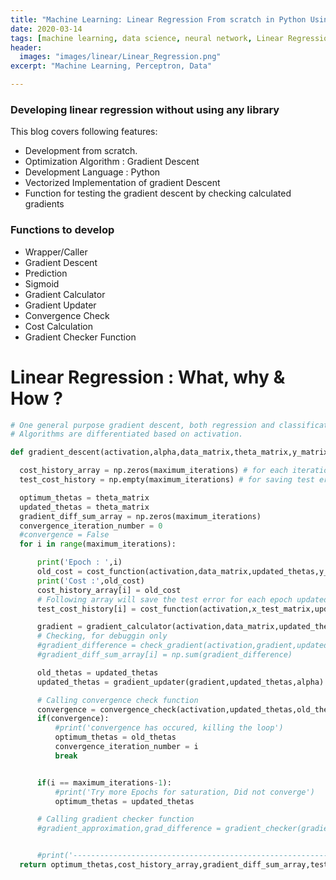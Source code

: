 ```yaml
---
title: "Machine Learning: Linear Regression From scratch in Python Using Gradient Descent "
date: 2020-03-14
tags: [machine learning, data science, neural network, Linear Regression ]
header:
  images: "images/linear/Linear_Regression.png"
excerpt: "Machine Learning, Perceptron, Data"

---
```



### Developing linear regression without using any library
This blog covers following features:



- Development from scratch.
- Optimization Algorithm : Gradient Descent
- Development Language : Python
- Vectorized Implementation of gradient Descent
- Function for testing the gradient descent by checking calculated gradients


### Functions to develop


- Wrapper/Caller
- Gradient Descent
- Prediction  
- Sigmoid  
- Gradient Calculator
- Gradient Updater
- Convergence Check
- Cost Calculation
- Gradient Checker Function



# Linear Regression : What, why & How ?





```python
# One general purpose gradient descent, both regression and classification tasks use same gradient descent function.
# Algorithms are differentiated based on activation.

def gradient_descent(activation,alpha,data_matrix,theta_matrix,y_matrix,maximum_iterations,x_test_matrix,y_test_matrix,convergence_threshold):

  cost_history_array = np.zeros(maximum_iterations) # for each iteration, keep a cost for plotting
  test_cost_history = np.empty(maximum_iterations) # for saving test error

  optimum_thetas = theta_matrix
  updated_thetas = theta_matrix
  gradient_diff_sum_array = np.zeros(maximum_iterations)
  convergence_iteration_number = 0
  #convergence = False
  for i in range(maximum_iterations):

      print('Epoch : ',i)
      old_cost = cost_function(activation,data_matrix,updated_thetas,y_matrix)
      print('Cost :',old_cost)
      cost_history_array[i] = old_cost
      # Following array will save the test error for each epoch updated thetas.
      test_cost_history[i] = cost_function(activation,x_test_matrix,updated_thetas,y_test_matrix)

      gradient = gradient_calculator(activation,data_matrix,updated_thetas,y_matrix,alpha)
      # Checking, for debuggin only
      #gradient_difference = check_gradient(activation,gradient,updated_thetas,data_matrix,y_matrix)
      #gradient_diff_sum_array[i] = np.sum(gradient_difference)

      old_thetas = updated_thetas
      updated_thetas = gradient_updater(gradient,updated_thetas,alpha)

      # Calling convergence check function
      convergence = convergence_check(activation,updated_thetas,old_thetas,data_matrix,y_matrix,convergence_threshold)
      if(convergence):
          #print('convergence has occured, killing the loop')
          optimum_thetas = old_thetas
          convergence_iteration_number = i
          break


      if(i == maximum_iterations-1):
          #print('Try more Epochs for saturation, Did not converge')
          optimum_thetas = updated_thetas

      # Calling gradient checker function
      #gradient_approximation,grad_difference = gradient_checker(gradient,updated_thetas,data_matrix,y_matrix)


      #print('-------------------------------------------------------------------------------------------------------')
  return optimum_thetas,cost_history_array,gradient_diff_sum_array,test_cost_history
```
